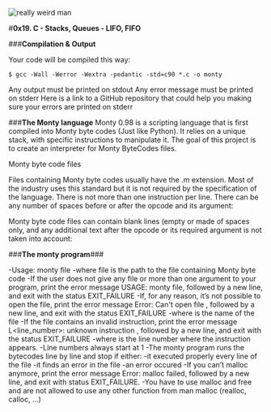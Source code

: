 ![really weird man](https://pbs.twimg.com/media/CFYYWy6UEAE9Ow-.png)

#**0x19. C - Stacks, Queues - LIFO, FIFO**

###**Compilation & Output**

Your code will be compiled this way:

    $ gcc -Wall -Werror -Wextra -pedantic -std=c90 *.c -o monty
    
Any output must be printed on stdout
Any error message must be printed on stderr
Here is a link to a GitHub repository that could help you making sure your errors are printed on stderr

###**The Monty language**
Monty 0.98 is a scripting language that is first compiled into Monty byte codes (Just like Python). It relies on a unique stack, with specific instructions to manipulate it. The goal of this project is to create an interpreter for Monty ByteCodes files.

Monty byte code files

Files containing Monty byte codes usually have the .m extension. Most of the industry uses this standard but it is not required by the specification of the language. There is not more than one instruction per line. There can be any number of spaces before or after the opcode and its argument:

Monty byte code files can contain blank lines (empty or made of spaces only, and any additional text after the opcode or its required argument is not taken into account:

###**The monty program**###

-Usage: monty file
  -where file is the path to the file containing Monty byte code
-If the user does not give any file or more than one argument to your program, print the error message USAGE: monty file, followed by a new line, and exit with the status EXIT_FAILURE
-If, for any reason, it’s not possible to open the file, print the error message Error: Can't open file <file>, followed by a new line, and exit with the status EXIT_FAILURE
  -where <file> is the name of the file
-If the file contains an invalid instruction, print the error message L<line_number>: unknown instruction <opcode>, followed by a new line, and exit with the status EXIT_FAILURE
  -where is the line number where the instruction appears.
  -Line numbers always start at 1
-The monty program runs the bytecodes line by line and stop if either:
  -it executed properly every line of the file
  -it finds an error in the file
  -an error occured
-If you can’t malloc anymore, print the error message Error: malloc failed, followed by a new line, and exit with status EXIT_FAILURE.
-You have to use malloc and free and are not allowed to use any other function from man malloc (realloc, calloc, …)

